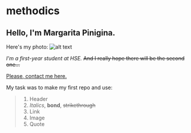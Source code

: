 # methodics
## Hello, I'm Margarita Pinigina.

Here's my photo:
![alt text](https://encrypted-tbn0.gstatic.com/images?q=tbn%3AANd9GcQbihJjZJf930ECNHwUMxc-557sexss7vzg7MM5vLw_da84od0p&usqp=CAU)

*I'm a first-year student at HSE.*
~~And I really hope there will be the second one...~~

[Please, contact me here.](https://vk.com/m_pinigina)

My task was to make my first repo and use:
>1. Header
>2. _Italics_, __bond__, ~~strikethrough~~
>3. Link
>4. Image
>5. Quote
